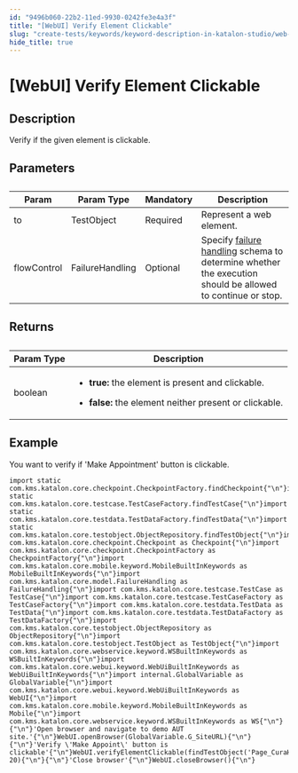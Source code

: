 ```yaml
---
id: "9496b060-22b2-11ed-9930-0242fe3e4a3f"
title: "[WebUI] Verify Element Clickable"
slug: "create-tests/keywords/keyword-description-in-katalon-studio/web-ui-keywords/webui-verify-element-clickable"
hide_title: true
---
```


# <a id="id_0" class="anchor_top_offset"/><a id="ariaid-title1" class="anchor_top_offset"/>[WebUI] Verify Element Clickable


## <a id="id_0__id_1" class="anchor_top_offset"/>Description

              
<p xmlns="http://www.w3.org/1999/xhtml" className="p">Verify if the given element is clickable.</p> 
      

## <a id="id_0__id_2" class="anchor_top_offset"/>Parameters

              
<table xmlns="http://www.w3.org/1999/xhtml" className="table anchor_top_offset" id="id_0__f7f08bef-f382-42f0-a889-8a8712df548b"><caption /><thead className="thead"><tr className><th className="entry anchor_top_offset" id="id_0__f7f08bef-f382-42f0-a889-8a8712df548b__entry__1">Param</th><th className="entry anchor_top_offset" id="id_0__f7f08bef-f382-42f0-a889-8a8712df548b__entry__2">Param Type</th><th className="entry anchor_top_offset" id="id_0__f7f08bef-f382-42f0-a889-8a8712df548b__entry__3">Mandatory</th><th className="entry anchor_top_offset" id="id_0__f7f08bef-f382-42f0-a889-8a8712df548b__entry__4">Description</th></tr></thead><tbody className="tbody"><tr className><td className="entry" headers="id_0__f7f08bef-f382-42f0-a889-8a8712df548b__entry__1 id_0__f7f08bef-f382-42f0-a889-8a8712df548b__entry__2 id_0__f7f08bef-f382-42f0-a889-8a8712df548b__entry__3 id_0__f7f08bef-f382-42f0-a889-8a8712df548b__entry__4 ">to</td><td className="entry" headers="id_0__f7f08bef-f382-42f0-a889-8a8712df548b__entry__1 id_0__f7f08bef-f382-42f0-a889-8a8712df548b__entry__2 id_0__f7f08bef-f382-42f0-a889-8a8712df548b__entry__3 id_0__f7f08bef-f382-42f0-a889-8a8712df548b__entry__4 ">TestObject</td><td className="entry" headers="id_0__f7f08bef-f382-42f0-a889-8a8712df548b__entry__1 id_0__f7f08bef-f382-42f0-a889-8a8712df548b__entry__2 id_0__f7f08bef-f382-42f0-a889-8a8712df548b__entry__3 id_0__f7f08bef-f382-42f0-a889-8a8712df548b__entry__4 ">Required</td><td className="entry" headers="id_0__f7f08bef-f382-42f0-a889-8a8712df548b__entry__1 id_0__f7f08bef-f382-42f0-a889-8a8712df548b__entry__2 id_0__f7f08bef-f382-42f0-a889-8a8712df548b__entry__3 id_0__f7f08bef-f382-42f0-a889-8a8712df548b__entry__4 ">Represent a web element.</td></tr><tr className><td className="entry" headers="id_0__f7f08bef-f382-42f0-a889-8a8712df548b__entry__1 id_0__f7f08bef-f382-42f0-a889-8a8712df548b__entry__2 id_0__f7f08bef-f382-42f0-a889-8a8712df548b__entry__3 id_0__f7f08bef-f382-42f0-a889-8a8712df548b__entry__4 ">flowControl</td><td className="entry" headers="id_0__f7f08bef-f382-42f0-a889-8a8712df548b__entry__1 id_0__f7f08bef-f382-42f0-a889-8a8712df548b__entry__2 id_0__f7f08bef-f382-42f0-a889-8a8712df548b__entry__3 id_0__f7f08bef-f382-42f0-a889-8a8712df548b__entry__4 ">FailureHandling</td><td className="entry" headers="id_0__f7f08bef-f382-42f0-a889-8a8712df548b__entry__1 id_0__f7f08bef-f382-42f0-a889-8a8712df548b__entry__2 id_0__f7f08bef-f382-42f0-a889-8a8712df548b__entry__3 id_0__f7f08bef-f382-42f0-a889-8a8712df548b__entry__4 ">Optional</td><td className="entry" headers="id_0__f7f08bef-f382-42f0-a889-8a8712df548b__entry__1 id_0__f7f08bef-f382-42f0-a889-8a8712df548b__entry__2 id_0__f7f08bef-f382-42f0-a889-8a8712df548b__entry__3 id_0__f7f08bef-f382-42f0-a889-8a8712df548b__entry__4 ">Specify <a className="xref" href="/docs/maintain/configure-failure-handling-settings-in-katalon-studio">failure handling</a> schema to         determine whether the execution should be allowed to continue or         stop.</td></tr></tbody></table> 
      

## <a id="id_0__id_3" class="anchor_top_offset"/>Returns

              
<table xmlns="http://www.w3.org/1999/xhtml" className="table anchor_top_offset" id="id_0__63b0144f-924b-42e1-8044-da88d6f07adf"><caption /><thead className="thead"><tr className><th className="entry anchor_top_offset" id="id_0__63b0144f-924b-42e1-8044-da88d6f07adf__entry__1">Param Type</th><th className="entry anchor_top_offset" id="id_0__63b0144f-924b-42e1-8044-da88d6f07adf__entry__2">Description</th></tr></thead><tbody className="tbody"><tr className><td className="entry" headers="id_0__63b0144f-924b-42e1-8044-da88d6f07adf__entry__1 id_0__63b0144f-924b-42e1-8044-da88d6f07adf__entry__2 ">boolean</td><td className="entry" headers="id_0__63b0144f-924b-42e1-8044-da88d6f07adf__entry__1 id_0__63b0144f-924b-42e1-8044-da88d6f07adf__entry__2 ">         <ul className="ul"><li className="li">             <p className="p">               <strong className="ph b">true:</strong> the element is present and clickable.</p>           </li><li className="li">             <strong className="ph b">false:</strong> the element neither present or             clickable.</li></ul>       </td></tr></tbody></table> 
      

## <a id="id_0__id_4" class="anchor_top_offset"/>Example

              
<p xmlns="http://www.w3.org/1999/xhtml" className="p">You want to verify if 'Make Appointment' button is   clickable.</p> 
              
<pre xmlns="http://www.w3.org/1999/xhtml" className="pre codeblock"><code>import static com.kms.katalon.core.checkpoint.CheckpointFactory.findCheckpoint{"\n"}import static com.kms.katalon.core.testcase.TestCaseFactory.findTestCase{"\n"}import static com.kms.katalon.core.testdata.TestDataFactory.findTestData{"\n"}import static com.kms.katalon.core.testobject.ObjectRepository.findTestObject{"\n"}import com.kms.katalon.core.checkpoint.Checkpoint as Checkpoint{"\n"}import com.kms.katalon.core.checkpoint.CheckpointFactory as CheckpointFactory{"\n"}import com.kms.katalon.core.mobile.keyword.MobileBuiltInKeywords as MobileBuiltInKeywords{"\n"}import com.kms.katalon.core.model.FailureHandling as FailureHandling{"\n"}import com.kms.katalon.core.testcase.TestCase as TestCase{"\n"}import com.kms.katalon.core.testcase.TestCaseFactory as TestCaseFactory{"\n"}import com.kms.katalon.core.testdata.TestData as TestData{"\n"}import com.kms.katalon.core.testdata.TestDataFactory as TestDataFactory{"\n"}import com.kms.katalon.core.testobject.ObjectRepository as ObjectRepository{"\n"}import com.kms.katalon.core.testobject.TestObject as TestObject{"\n"}import com.kms.katalon.core.webservice.keyword.WSBuiltInKeywords as WSBuiltInKeywords{"\n"}import com.kms.katalon.core.webui.keyword.WebUiBuiltInKeywords as WebUiBuiltInKeywords{"\n"}import internal.GlobalVariable as GlobalVariable{"\n"}import com.kms.katalon.core.webui.keyword.WebUiBuiltInKeywords as WebUI{"\n"}import com.kms.katalon.core.mobile.keyword.MobileBuiltInKeywords as Mobile{"\n"}import com.kms.katalon.core.webservice.keyword.WSBuiltInKeywords as WS{"\n"}{"\n"}'Open browser and navigate to demo AUT site.'{"\n"}WebUI.openBrowser(GlobalVariable.G_SiteURL){"\n"}{"\n"}'Verify \'Make Appoint\' button is clickable'{"\n"}WebUI.verifyElementClickable(findTestObject('Page_CuraHomepage/btn_MakeAppointment'), 20){"\n"}{"\n"}'Close browser'{"\n"}WebUI.closeBrowser(){"\n"}</code></pre> 
            
